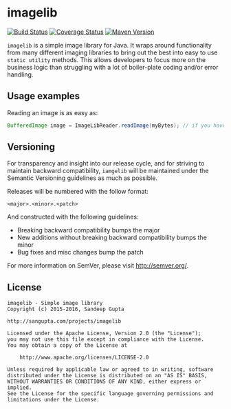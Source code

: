 # imagelib

[![Build Status](https://travis-ci.org/sangupta/imagelib.svg?branch=master)](https://travis-ci.org/sangupta/imagelib)
[![Coverage Status](https://coveralls.io/repos/sangupta/imagelib/badge.png)](https://coveralls.io/r/sangupta/imagelib)
[![Maven Version](https://maven-badges.herokuapp.com/maven-central/com.sangupta/imagelib/badge.svg)](https://maven-badges.herokuapp.com/maven-central/com.sangupta/imagelib)

`imagelib` is a simple image library for Java. It wraps around functionality from many different imaging libraries to
bring out the best into easy to use `static utility` methods. This allows developers to focus more on the business
logic than struggling with a lot of boiler-plate coding and/or error handling.

## Usage examples

Reading an image is as easy as:

```java
BufferedImage image = ImageLibReader.readImage(myBytes); // if you have read the image in memory
```

## Versioning

For transparency and insight into our release cycle, and for striving to maintain backward compatibility, `iamgelib` will be 
maintained under the Semantic Versioning guidelines as much as possible.

Releases will be numbered with the follow format:

```
<major>.<minor>.<patch>
```

And constructed with the following guidelines:

* Breaking backward compatibility bumps the major
* New additions without breaking backward compatibility bumps the minor
* Bug fixes and misc changes bump the patch

For more information on SemVer, please visit http://semver.org/.

## License

```
imagelib - Simple image library
Copyright (c) 2015-2016, Sandeep Gupta

http://sangupta.com/projects/imagelib

Licensed under the Apache License, Version 2.0 (the "License");
you may not use this file except in compliance with the License.
You may obtain a copy of the License at

    http://www.apache.org/licenses/LICENSE-2.0

Unless required by applicable law or agreed to in writing, software
distributed under the License is distributed on an "AS IS" BASIS,
WITHOUT WARRANTIES OR CONDITIONS OF ANY KIND, either express or implied.
See the License for the specific language governing permissions and
limitations under the License.
```

